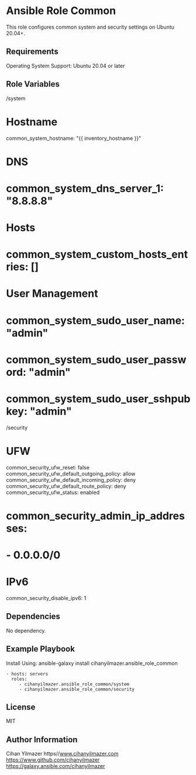 Ansible Role Common
=========

This role configures common system and security settings on Ubuntu 20.04+.

Requirements
------------

Operating System Support: Ubuntu 20.04 or later

Role Variables
--------------

/system
# Hostname
common_system_hostname: "{{ inventory_hostname }}"

# DNS
# common_system_dns_server_1: "8.8.8.8"

# Hosts
# common_system_custom_hosts_entries: []

# User Management
# common_system_sudo_user_name: "admin"
# common_system_sudo_user_password: "admin"
# common_system_sudo_user_sshpubkey: "admin"

/security
# UFW
common_security_ufw_reset: false
common_security_ufw_default_outgoing_policy: allow
common_security_ufw_default_incoming_policy: deny
common_security_ufw_default_route_policy: deny
common_security_ufw_status: enabled
# common_security_admin_ip_addresses:
#   - 0.0.0.0/0

# IPv6
common_security_disable_ipv6: 1

Dependencies
------------

No dependency.

Example Playbook
----------------

Install Using: ansible-galaxy install cihanyilmazer.ansible_role_common

    - hosts: servers
      roles:
         - cihanyilmazer.ansible_role_common/system
         - cihanyilmazer.ansible_role_common/security

License
-------

MIT

Author Information
------------------

Cihan Yilmazer
https//www.cihanyilmazer.com
https://www.github.com/cihanyilmazer
https://galaxy.ansible.com/cihanyilmazer
